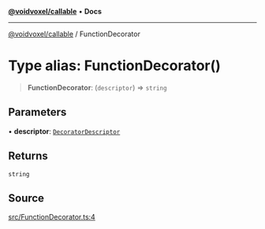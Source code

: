 [**@voidvoxel/callable**](../README.md) • **Docs**

***

[@voidvoxel/callable](../globals.md) / FunctionDecorator

# Type alias: FunctionDecorator()

> **FunctionDecorator**: (`descriptor`) => `string`

## Parameters

• **descriptor**: [`DecoratorDescriptor`](../interfaces/DecoratorDescriptor.md)

## Returns

`string`

## Source

[src/FunctionDecorator.ts:4](https://github.com/voidvoxel/callable/blob/3fa6001f239aa3c91e7ce47289a1bcc529abbc1b/src/FunctionDecorator.ts#L4)
